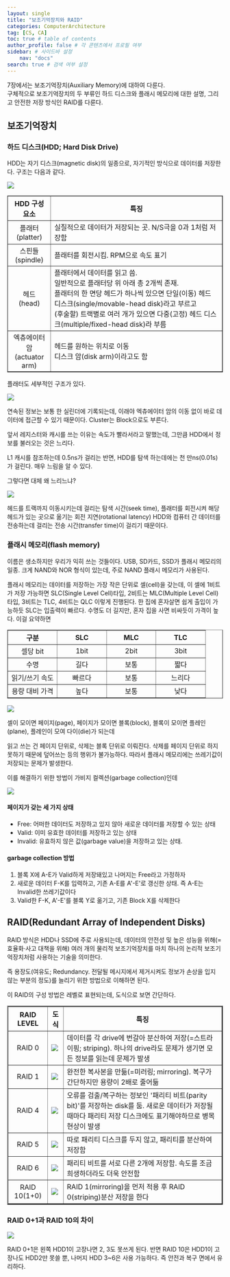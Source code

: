 ```yaml
---
layout: single
title: "보조기억장치와 RAID"
categories: ComputerArchitecture
tag: [CS, CA]
toc: true # table of contents
author_profile: false # 각 콘텐츠에서 프로필 여부
sidebar: # 사이드바 설정
    nav: "docs"
search: true # 검색 여부 설정
---
```


7장에서는 보조기억장치(Auxiliary Memory)에 대하여 다룬다.<br> 구체적으로 보조기억장치의 두 부류인 하드 디스크와 플래시 메모리에 대한 설명, 그리고 안전한 저장 방식인 RAID를 다룬다.

## 보조기억장치

### 하드 디스크(HDD; Hard Disk Drive)

HDD는 자기 디스크(magnetic disk)의 일종으로, 자기적인 방식으로 데이터를 저장한다. 구조는 다음과 같다.

<img src="https://babytiger.netlify.app/media/hddStructure.png">

<table border="1">
    <th style="text-align:center" width="20%">HDD 구성요소</th>
    <th style="text-align:center">특징</th>
	<tr><!-- 첫번째 줄 시작 -->
        <td style="text-align:center">플래터<br>(platter)</td>
	    <td>실질적으로 데이터가 저장되는 곳. N/S극을 0과 1처럼 저장함</td>
	</tr><!-- 첫번째 줄 끝 -->
	<tr><!-- 두번째 줄 시작 -->
        <td style="text-align:center">스핀들<br>(spindle)</td>
	    <td>플래터를 회전시킴. RPM으로 속도 표기</td>
	</tr><!-- 두번째 줄 끝 -->
    <tr><!-- 세번째 줄 시작 -->
        <td style="text-align:center">헤드<br>(head)</td>
	    <td>플래터에서 데이터를 읽고 씀.<br>일반적으로 플래터당 위 아래 총 2개씩 존재.
        <br>플래터의 한 면당 헤드가 하나씩 있으면 단일(이동) 헤드 디스크(single/movable-head disk)라고 부르고
        <br>(후술할) 트랙별로 여러 개가 있으면 다중(고정) 헤드 디스크(multiple/fixed-head disk)라 부름</td>
	</tr><!-- 세번째 줄 끝 -->
    <tr><!-- 네번째 줄 시작 -->
        <td style="text-align:center">엑츄에이터 암<br>(actuator arm)</td>
	    <td>헤드를 원하는 위치로 이동<br>디스크 암(disk arm)이라고도 함</td>
	</tr><!-- 네번째 줄 끝 -->
</table>

플래터도 세부적인 구조가 있다.

<img src="https://mblogthumb-phinf.pstatic.net/20141226_132/capemay_1419579186649T86jM_PNG/010edsector.png?type=w420">

연속된 정보는 보통 한 실린더에 기록되는데, 이래야 엑츄에이터 암의 이동 없이 바로 데이터에 접근할 수 있기 때문이다.
Cluster는 Block으로도 부른다.

앞서 레지스터와 캐시를 쓰는 이유는 속도가 빨라서라고 말했는데, 그만큼 HDD에서 정보를 불러오는 것은 느리다.

L1 캐시를 참조하는데 0.5ns가 걸리는 반면, HDD를 탐색 하는데에는 천 만ns(0.01s)가 걸린다. 매우 느림을 알 수 있다.

그렇다면 대체 왜 느리느냐?

<img src="https://qph.cf2.quoracdn.net/main-qimg-a813eb18e5eb28852f84d3553d065db4-lq">

헤드를 트랙까지 이동시키는데 걸리는 탐색 시간(seek time), 플래터를 회전시켜 해당 헤드가 있는 곳으로 옮기는 회전 지연(rotational latency)
HDD와 컴퓨터 간 데이터를 전송하는데 걸리는 전송 시간(transfer time)이 걸리기 때문이다.

### 플래시 메모리(flash memory)

이름은 생소하지만 우리가 익히 쓰는 것들이다. USB, SD카드, SSD가 플래시 메모리의 일종. 크게 NAND와 NOR 형식이 있는데, 주로 NAND 플래시 메모리가 사용된다.

플래시 메모리는 데이터를 저장하는 가장 작은 단위로 셀(cell)을 갖는데, 이 셀에 1비트가 저장 가능하면 SLC(Single Level Cell)타입, 2비트는 MLC(Multiple Level Cell)타입, 3비트는 TLC, 4비트는 QLC 이렇게 진행된다. 한 집에 혼자살면 쉽게 출입이 가능하듯 SLC는 입출력이 빠르다. 수명도 더 길지만, 혼자 집을 사면 비싸듯이 가격이 높다. 이걸 요약하면

<table border="1">
    <th style="text-align:center" width="25%">구분</th>
    <th style="text-align:center" width="25%">SLC</th>
    <th style="text-align:center" width="25%">MLC</th>
    <th style="text-align:center" width="25%">TLC</th>
	<tr><!-- 첫번째 줄 시작 -->
        <td style="text-align:center">셀당 bit</td>
	    <td style="text-align:center">1bit</td>
        <td style="text-align:center">2bit</td>
        <td style="text-align:center">3bit</td>
	</tr><!-- 첫번째 줄 끝 -->
	<tr><!-- 두번째 줄 시작 -->
        <td style="text-align:center">수명</td>
	    <td style="text-align:center">길다</td>
        <td style="text-align:center">보통</td>
        <td style="text-align:center">짧다</td>
	</tr><!-- 두번째 줄 끝 -->
    <tr><!-- 세번째 줄 시작 -->
        <td style="text-align:center">읽기/쓰기 속도</td>
        <td style="text-align:center">빠르다</td>
        <td style="text-align:center">보통</td>
        <td style="text-align:center">느리다</td>
	</tr><!-- 세번째 줄 끝 -->
    <tr><!-- 네번째 줄 시작 -->
        <td style="text-align:center">용량 대비 가격</td>
        <td style="text-align:center">높다</td>
        <td style="text-align:center">보통</td>
        <td style="text-align:center">낮다</td>
	</tr><!-- 네번째 줄 끝 -->
</table>

<img src="https://flashdba.files.wordpress.com/2014/06/nand-flash-die-layout.png">

셀이 모이면 페이지(page), 페이지가 모이면 블록(block), 블록이 모이면 플레인(plane), 플레인이 모여 다이(die)가 되는데

읽고 쓰는 건 페이지 단위로, 삭제는 블록 단위로 이뤄진다. 삭제를 페이지 단위로 하지 못하기 때문에 덮어쓰는 등의 행위가 불가능하다.
따라서 플래시 메모리에는 쓰레기값이 저장되는 문제가 발생한다.

이를 해결하기 위한 방법이 가비지 컬렉션(garbage collection)인데

<img src="https://phisonblog.com/wp-content/uploads/2021/11/1139801_PHISON_SSD_Controller_WP_GC_and_Trim_command02_082421.jpg">

<div class="notice--success">
<h4>페이지가 갖는 세 가지 상태</h4><ul>
<li>Free: 어떠한 데이터도 저장하고 있지 않아 새로운 데이터를 저장할 수 있는 상태</li>
<li>Valid: 이미 유효한 데이터를 저장하고 있는 상태</li>
<li>Invalid: 유효하지 않은 값(garbage value)을 저장하고 있는 상태.</li>
</ul>
<h4>garbage collection 방법</h4><ol>
<li>블록 X에 A-E가 Valid하게 저장돼있고 나머지는 Free라고 가정하자</li>
<li>새로운 데이터 F-K를 입력하고, 기존 A-E를 A'-E'로 갱신한 상태. 즉 A-E는 Invalid한 쓰레기값이다</li>
<li>Valid한 F-K, A'-E'를 블록 Y로 옮기고, 기존 Block X를 삭제한다</li>
</ol></div>

## RAID(Redundant Array of Independent Disks)

RAID 방식은 HDD나 SSD에 주로 사용되는데, 데이터의 안전성 및 높은 성능을 위해(=효율화·사고 대책을 위해) 여러 개의 물리적 보조기억장치를 마치 하나의 논리적 보조기억장치처럼 사용하는 기술을 의미한다.

즉 용장도(여유도; Redundancy. 전달될 메시지에서 제거시켜도 정보가 손상을 입지 않는 부분의 정도)를 늘리기 위한 방법으로 이해하면 된다.

이 RAID의 구성 방법은 레벨로 표현되는데, 도식으로 보면 간단하다.

<table border="2">
    <th style="text-align:center">RAID LEVEL</th>
    <th style="text-align:center">도식</th>
    <th style="text-align:center">특징</th>
	<tr><!-- 첫번째 줄 시작 -->
        <td style="text-align:center">RAID 0</td>
	    <td><img src="https://www.prepressure.com/images/raid-level-0-striping.svg"></td>
        <td>데이터를 각 drive에 번갈아 분산하여 저장(=스트라이핑; striping). 하나의 drive라도 문제가 생기면 모든 정보를 읽는데 문제가 발생</td>
	</tr><!-- 첫번째 줄 끝 -->
	<tr><!-- 두번째 줄 시작 -->
        <td style="text-align:center">RAID 1</td>
	    <td><img src="https://www.prepressure.com/images/raid-level-1-mirroring.svg"></td>
        <td>완전한 복사본을 만듦(=미러링; mirroring). 복구가 간단하지만 용량이 2배로 줄어듦</td>
	</tr><!-- 두번째 줄 끝 -->
    <tr><!-- 세번째 줄 시작 -->
        <td style="text-align:center">RAID 4</td>
        <td><img src="https://blog.router-switch.com/wp-content/uploads/2018/01/storage_raid_04.png"></td>
        <td>오류를 검출/복구하는 정보인 '패리티 비트(parity bit)'를 저장하는 disk를 둠. 새로운 데이터가 저장될 때마다 패리티 저장 디스크에도 표기해야하므로 병목 현상이 발생</td>
	</tr><!-- 세번째 줄 끝 -->
    <tr><!-- 네번째 줄 시작 -->
        <td style="text-align:center">RAID 5</td>
        <td><img src="https://www.prepressure.com/images/raid-level-5-striping-with-parity.svg"></td>
        <td>따로 패리티 디스크를 두지 않고, 패리티를 분산하여 저장함</td>
	</tr><!-- 네번째 줄 끝 -->
    <tr><!-- 다섯번째 줄 시작 -->
        <td style="text-align:center">RAID 6</td>
        <td><img src="https://www.prepressure.com/images/raid-level-6-striping-with-dual-parity.svg"></td>
        <td>패리티 비트를 서로 다른 2개에 저장함. 속도를 조금 희생하더라도 더욱 안전함</td>
	</tr><!-- 다섯번째 줄 끝 -->
    <tr><!-- 여섯번째 줄 시작 -->
        <td style="text-align:center">RAID 10(1+0)</td>
        <td><img src="https://www.prepressure.com/images/raid-level-1-and-0-striping-mirroring.svg"></td>
        <td>RAID 1(mirroring)을 먼저 적용 후 RAID 0(striping)분산 저장을 한다</td>
	</tr><!-- 여섯번째 줄 끝 -->
</table>

### RAID 0+1과 RAID 10의 차이

<img src="https://content.hwigroup.net/images/articles/RAID-blockdiagram-RAID-01-10.png">

RAID 0+1은 왼쪽 HDD1이 고장나면 2, 3도 못쓰게 된다. 반면 RAID 10은 HDD1이 고장나도 HDD2만 못쓸 뿐, 나머지 HDD 3~6은 사용 가능하다. 즉 안전과 복구 면에서 유리하다.
